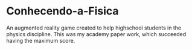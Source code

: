 # Conhecendo-a-Fisica
 An augmented reality game created to help highschool students in the physics discipline. This was my academy paper work, which succeeded having the maximum score.
